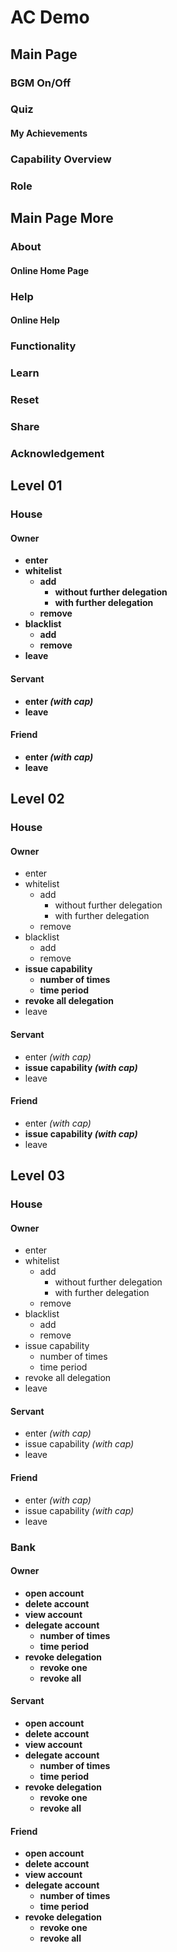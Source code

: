 # AC Demo

## Main Page

### BGM On/Off

### Quiz

#### My Achievements

### Capability Overview

### Role

## Main Page More

### About

#### Online Home Page

### Help

#### Online Help

### Functionality

### Learn

### Reset

### Share

### Acknowledgement

## Level 01

### House

#### Owner
- __enter__
- __whitelist__
  - __add__
    - __without further delegation__
    - __with further delegation__
  - __remove__
- __blacklist__
  - __add__
  - __remove__
- __leave__

#### Servant
- __enter _(with cap)___
- __leave__

#### Friend
- __enter _(with cap)___
- __leave__

## Level 02

### House

#### Owner
- enter
- whitelist
  - add
    - without further delegation
    - with further delegation
  - remove
- blacklist
  - add
  - remove
- __issue capability__
  - __number of times__
  - __time period__
- __revoke all delegation__
- leave

#### Servant
- enter _(with cap)_
- __issue capability _(with cap)___
- leave

#### Friend
- enter _(with cap)_
- __issue capability _(with cap)___
- leave

## Level 03

### House

#### Owner
- enter
- whitelist
  - add
    - without further delegation
    - with further delegation
  - remove
- blacklist
  - add
  - remove
- issue capability
  - number of times
  - time period
- revoke all delegation
- leave

#### Servant
- enter _(with cap)_
- issue capability _(with cap)_
- leave

#### Friend
- enter _(with cap)_
- issue capability _(with cap)_
- leave

### Bank

#### Owner
- __open account__
- __delete account__
- __view account__
- __delegate account__
  - __number of times__
  - __time period__
- __revoke delegation__
  - __revoke one__
  - __revoke all__

#### Servant
- __open account__
- __delete account__
- __view account__
- __delegate account__
  - __number of times__
  - __time period__
- __revoke delegation__
  - __revoke one__
  - __revoke all__

#### Friend
- __open account__
- __delete account__
- __view account__
- __delegate account__
  - __number of times__
  - __time period__
- __revoke delegation__
  - __revoke one__
  - __revoke all__
